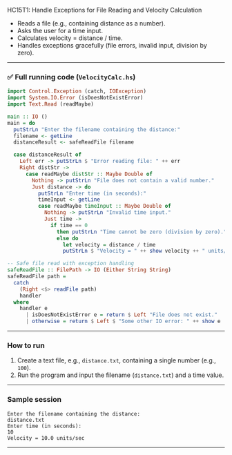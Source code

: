 HC15T1: Handle Exceptions for File Reading and Velocity Calculation

* Reads a file (e.g., containing distance as a number).
* Asks the user for a time input.
* Calculates velocity = distance / time.
* Handles exceptions gracefully (file errors, invalid input, division by zero).

---

### ✅ Full running code (`VelocityCalc.hs`)

```haskell
import Control.Exception (catch, IOException)
import System.IO.Error (isDoesNotExistError)
import Text.Read (readMaybe)

main :: IO ()
main = do
  putStrLn "Enter the filename containing the distance:"
  filename <- getLine
  distanceResult <- safeReadFile filename

  case distanceResult of
    Left err -> putStrLn $ "Error reading file: " ++ err
    Right distStr ->
      case readMaybe distStr :: Maybe Double of
        Nothing -> putStrLn "File does not contain a valid number."
        Just distance -> do
          putStrLn "Enter time (in seconds):"
          timeInput <- getLine
          case readMaybe timeInput :: Maybe Double of
            Nothing -> putStrLn "Invalid time input."
            Just time ->
              if time == 0
                then putStrLn "Time cannot be zero (division by zero)."
                else do
                  let velocity = distance / time
                  putStrLn $ "Velocity = " ++ show velocity ++ " units/sec"

-- Safe file read with exception handling
safeReadFile :: FilePath -> IO (Either String String)
safeReadFile path =
  catch
    (Right <$> readFile path)
    handler
  where
    handler e
      | isDoesNotExistError e = return $ Left "File does not exist."
      | otherwise = return $ Left $ "Some other IO error: " ++ show e
```

---

### How to run

1. Create a text file, e.g., `distance.txt`, containing a single number (e.g., `100`).
2. Run the program and input the filename (`distance.txt`) and a time value.

---

### Sample session

```
Enter the filename containing the distance:
distance.txt
Enter time (in seconds):
10
Velocity = 10.0 units/sec
```

---
